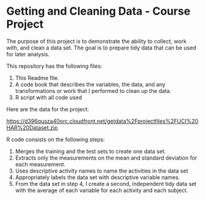 # Getting and Cleaning Data - Course Project

The purpose of this project is to demonstrate the ability to collect, work with, and clean a data set. The goal is to prepare tidy data that can be used for later analysis. 

This repository has the following files:
1. This Readme file.
2. A code book that describes the variables, the data, and any transformations or work that I performed to clean up the data.
3. R script with all code used

Here are the data for the project:

https://d396qusza40orc.cloudfront.net/getdata%2Fprojectfiles%2FUCI%20HAR%20Dataset.zip

R code consists on the following steps: 
 1. Merges the training and the test sets to create one data set.
 2. Extracts only the measurements on the mean and standard deviation for each measurement. 
 3. Uses descriptive activity names to name the activities in the data set
 4. Appropriately labels the data set with descriptive variable names. 
 5. From the data set in step 4, I create a second, independent tidy data set with the average of each variable for each activity and each subject.




